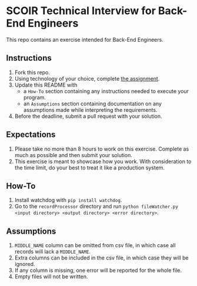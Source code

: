 # SCOIR Technical Interview for Back-End Engineers
This repo contains an exercise intended for Back-End Engineers.

## Instructions
1. Fork this repo.
1. Using technology of your choice, complete [the assignment](./Assignment.md).
1. Update this README with
    * a `How-To` section containing any instructions needed to execute your program.
    * an `Assumptions` section containing documentation on any assumptions made while interpreting the requirements.
1. Before the deadline, submit a pull request with your solution.

## Expectations
1. Please take no more than 8 hours to work on this exercise. Complete as much as possible and then submit your solution.
1. This exercise is meant to showcase how you work. With consideration to the time limit, do your best to treat it like a production system.

## How-To
1. Install watchdog with `pip install watchdog`.
1. Go to the `recordProcessor` directory and run `python fileWatcher.py <input directory> <output directory> <error directory>`.

## Assumptions
1. `MIDDLE_NAME` column can be omitted from csv file, in which case all records will lack a `MIDDLE_NAME`.
1. Extra columns can be included in the csv file, in which case they will be ignored.
1. If any column is missing, one error will be reported for the whole file.
1. Empty files will not be written.
